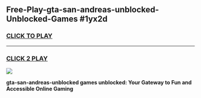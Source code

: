 
## Free-Play-gta-san-andreas-unblocked-Unblocked-Games #1yx2d
<h3>
<a href="https://news.freeplayer.one?title=gta-san-andreas-unblocked&ref=8M">CLICK TO PLAY</a></h3>
<hr>

<h3>
<a href="https://news.freeplayer.one?title=gta-san-andreas-unblocked&ref=8M">CLICK 2 PLAY</a>
  
</h3>

<a href="https://news.freeplayer.one?title=gta-san-andreas-unblocked&ref=8M"><img src="https://clearcache.store/games.png"></a>


**gta-san-andreas-unblocked games unblocked: Your Gateway to Fun and Accessible Online Gaming**
